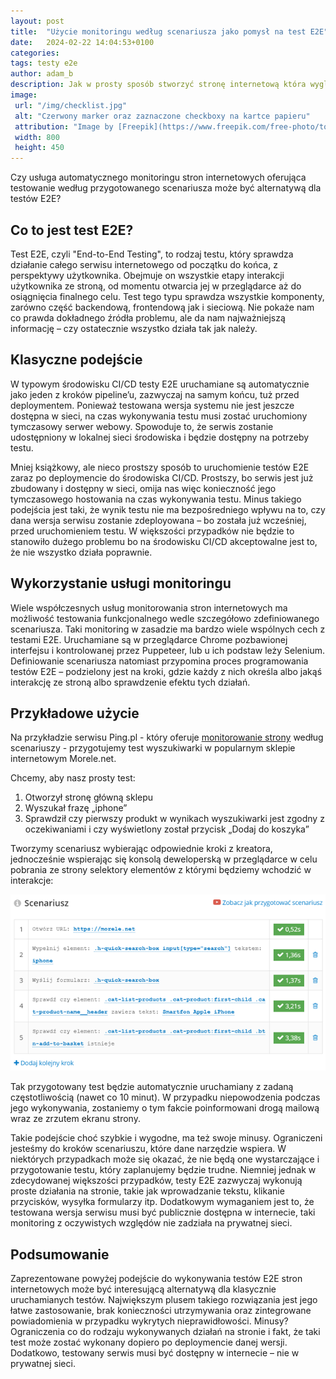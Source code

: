 ```yaml
---
layout: post
title:  "Użycie monitoringu według scenariusza jako pomysł na test E2E"
date:   2024-02-22 14:04:53+0100
categories:
tags: testy e2e
author: adam_b
description: Jak w prosty sposób stworzyć stronę internetową która wygląda jak terminal (np. ten z systemy GNU/Linux)
image:
 url: "/img/checklist.jpg"
 alt: "Czerwony marker oraz zaznaczone checkboxy na kartce papieru"
 attribution: "Image by [Freepik](https://www.freepik.com/free-photo/top-view-marked-checking-box_5330479.htm)"
 width: 800
 height: 450
---
```


Czy usługa automatycznego monitoringu stron internetowych oferująca testowanie według przygotowanego scenariusza może być alternatywą dla testów E2E?

<!-- more -->

## Co to jest test E2E?
Test E2E, czyli "End-to-End Testing", to rodzaj testu, który sprawdza działanie całego serwisu internetowego od początku do końca, z perspektywy użytkownika. Obejmuje on wszystkie etapy interakcji użytkownika ze stroną, od momentu otwarcia jej w przeglądarce aż do osiągnięcia finalnego celu. Test tego typu sprawdza wszystkie komponenty, zarówno część backendową, frontendową jak i sieciową. Nie pokaże nam co prawda dokładnego źródła problemu, ale da nam najważniejszą informację – czy ostatecznie wszystko działa tak jak należy.

## Klasyczne podejście
W typowym środowisku CI/CD testy E2E uruchamiane są automatycznie jako jeden z kroków pipeline’u, zazwyczaj na samym końcu, tuż przed deploymentem. Ponieważ testowana wersja systemu nie jest jeszcze dostępna w sieci, na czas wykonywania testu musi zostać uruchomiony tymczasowy serwer webowy. Spowoduje to, że serwis zostanie udostępniony w lokalnej sieci środowiska i będzie dostępny na potrzeby testu.

Mniej książkowy, ale nieco prostszy sposób to uruchomienie testów E2E zaraz po deploymencie do środowiska CI/CD. Prostszy, bo serwis jest już zbudowany i dostępny w sieci, omija nas więc konieczność jego tymczasowego hostowania na czas wykonywania testu. Minus takiego podejścia jest taki, że wynik testu nie ma bezpośredniego wpływu na to, czy dana wersja serwisu zostanie zdeployowana – bo została już wcześniej, przed uruchomieniem testu. W większości przypadków nie będzie to stanowiło dużego problemu bo na środowisku CI/CD akceptowalne jest to, że nie wszystko działa poprawnie.

## Wykorzystanie usługi monitoringu
Wiele współczesnych usług monitorowania stron internetowych ma możliwość testowania funkcjonalnego wedle szczegółowo zdefiniowanego scenariusza. Taki monitoring w zasadzie ma bardzo wiele wspólnych cech z testami E2E. Uruchamiane są w przeglądarce Chrome pozbawionej interfejsu i kontrolowanej przez Puppeteer, lub u ich podstaw leży Selenium. Definiowanie scenariusza natomiast przypomina proces programowania testów E2E – podzielony jest na kroki, gdzie każdy z nich określa albo jakąś interakcję ze stroną albo sprawdzenie efektu tych działań.

## Przykładowe użycie
Na przykładzie serwisu Ping.pl - który oferuje [monitorowanie strony](https://ping.pl) według scenariuszy - przygotujemy test wyszukiwarki w popularnym sklepie internetowym Morele.net.

Chcemy, aby nasz prosty test:
1. Otworzył stronę główną sklepu 
2. Wyszukał frazę „iphone”
3. Sprawdził czy pierwszy produkt w wynikach wyszukiwarki jest zgodny z oczekiwaniami i czy wyświetlony został przycisk „Dodaj do koszyka”

Tworzymy scenariusz wybierając odpowiednie kroki z kreatora, jednocześnie wspierając się konsolą deweloperską w przeglądarce w celu pobrania ze strony selektory elementów z którymi będziemy wchodzić w interakcje:

![Zrzut ekranu kroków scenariusza](/img/scenario-steps.png)
 
Tak przygotowany test będzie automatycznie uruchamiany z zadaną częstotliwością (nawet co 10 minut). W przypadku niepowodzenia podczas jego wykonywania, zostaniemy o tym fakcie poinformowani drogą mailową wraz ze zrzutem ekranu strony.

Takie podejście choć szybkie i wygodne, ma też swoje minusy. Ograniczeni jesteśmy do kroków scenariuszu, które dane narzędzie wspiera. W niektórych przypadkach może się okazać, że nie będą one wystarczające i przygotowanie testu, który zaplanujemy będzie trudne. Niemniej jednak w zdecydowanej większości przypadków, testy E2E zazwyczaj wykonują proste działania na stronie, takie jak wprowadzanie tekstu, klikanie przycisków, wysyłka formularzy itp. Dodatkowym wymaganiem jest to, że testowana wersja serwisu musi być publicznie dostępna w internecie, taki monitoring z oczywistych względów nie zadziała na prywatnej sieci.

## Podsumowanie
Zaprezentowane powyżej podejście do wykonywania testów E2E stron internetowych może być interesującą alternatywą dla klasycznie uruchamianych testów. Największym plusem takiego rozwiązania jest jego łatwe zastosowanie, brak konieczności utrzymywania oraz zintegrowane powiadomienia w przypadku wykrytych nieprawidłowości. Minusy? Ograniczenia co do rodzaju wykonywanych działań na stronie i fakt, że taki test może zostać wykonany dopiero po deploymencie danej wersji. Dodatkowo, testowany serwis musi być dostępny w internecie – nie w prywatnej sieci.
